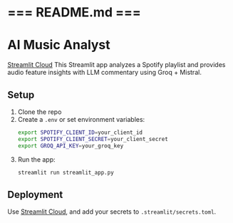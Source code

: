 # === README.md ===
# AI Music Analyst

[Streamlit Cloud](https://spotifypreferenceexplorer.streamlit.app/)
This Streamlit app analyzes a Spotify playlist and provides audio feature insights with LLM commentary using Groq + Mistral.

## Setup

1. Clone the repo
2. Create a `.env` or set environment variables:
   ```bash
   export SPOTIFY_CLIENT_ID=your_client_id
   export SPOTIFY_CLIENT_SECRET=your_client_secret
   export GROQ_API_KEY=your_groq_key
   ```
3. Run the app:
   ```bash
   streamlit run streamlit_app.py
   ```

## Deployment

Use [Streamlit Cloud](https://streamlit.io/cloud), and add your secrets to `.streamlit/secrets.toml`.
